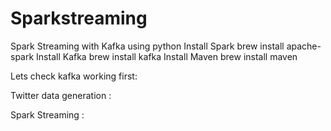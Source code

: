 # Sparkstreaming
Spark Streaming with Kafka using python
Install Spark
    brew install apache-spark
Install Kafka 
    brew install kafka
Install Maven
   brew install maven
   
   
Lets check kafka working first:


Twitter data generation :



Spark Streaming :
